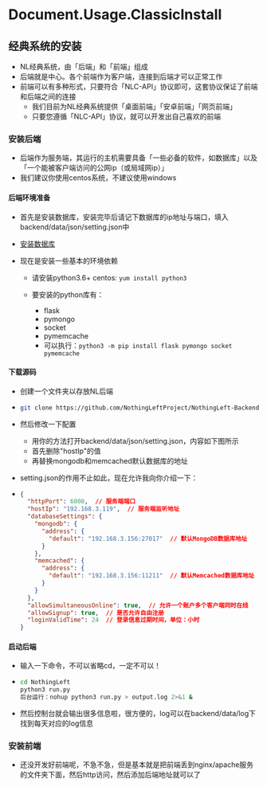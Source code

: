 # Document.Usage.ClassicInstall

## 经典系统的安装

- NL经典系统，由「后端」和「前端」组成
- 后端就是中心。各个前端作为客户端，连接到后端才可以正常工作
- 前端可以有多种形式，只要符合「NLC-API」协议即可，这套协议保证了前端和后端之间的连接
  - 我们目前为NL经典系统提供「桌面前端」「安卓前端」「网页前端」
  - 只要您遵循「NLC-API」协议，就可以开发出自己喜欢的前端

### 安装后端

- 后端作为服务端，其运行的主机需要具备「一些必备的软件，如数据库」以及「一个能被客户端访问的公网ip（或局域网ip）」
- 我们建议你使用centos系统，不建议使用windows

#### 后端环境准备

- 首先是安装数据库，安装完毕后请记下数据库的ip地址与端口，填入backend/data/json/setting.json中
- [安装数据库](/usage/install_database.md)

- 现在是安装一些基本的环境依赖

  - 请安装python3.6+ centos: `yum install python3`

  - 要安装的python库有：

    - flask
    - pymongo
    - socket
    - pymemcache
    - 可以执行：`python3 -m pip install flask pymongo socket pymemcache`


#### 下载源码

- 创建一个文件夹以存放NL后端

- ```bash
  git clone https://github.com/NothingLeftProject/NothingLeft-Backend.git
  ```

- 然后修改一下配置

  - 用你的方法打开backend/data/json/setting.json，内容如下图所示
  - 首先删除"hostIp"的值
  - 再替换mongodb和memcached默认数据库的地址

- setting.json的作用不止如此，现在允许我向你介绍一下：

- ```json
  {
    "httpPort": 6000,  // 服务端端口
    "hostIp": "192.168.3.119",  // 服务端监听地址
    "databaseSettings": {
      "mongodb": {
        "address": {
          "default": "192.168.3.156:27017"  // 默认MongoDB数据库地址
        }
      },
      "memcached": {
        "address": {
          "default": "192.168.3.156:11211"  // 默认Memcached数据库地址
        }
      }
    },
    "allowSimultaneousOnline": true,  // 允许一个账户多个客户端同时在线
    "allowSignup": true,  // 是否允许自由注册
    "loginValidTime": 24  // 登录信息过期时间，单位：小时
  }
  ```

#### 启动后端

- 输入一下命令，不可以省略cd，一定不可以！

- ```bash
  cd NothingLeft
  python3 run.py
  后台运行：nohup python3 run.py > output.log 2>&1 &
  ```

- 然后控制台就会输出很多信息啦，很方便的，log可以在backend/data/log下找到每天对应的log信息

### 安装前端

- 还没开发好前端呢，不急不急，但是基本就是把前端丢到nginx/apache服务的文件夹下面，然后http访问，然后添加后端地址就可以了

